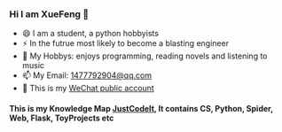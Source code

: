 ### Hi I am XueFeng 👋
- 😄 I am a student, a python hobbyists
- ⚡ In the futrue most likely to become a blasting engineer
- 🔭 My Hobbys: enjoys programming, reading novels and listening to music
- 📫 My Email: 1477792904@qq.com
- 🤔 This is my [WeChat public account](https://mp.weixin.qq.com/mp/homepage?__biz=Mzg5ODYxMTg0NA==&hid=1&sn=a17f28de8b7df5f0a72a6337d785913b&scene=18)

#### This is my Knowledge Map [JustCodeIt](https://github.com/Lns-XueFeng/JustCodeIt), It contains CS, Python, Spider, Web, Flask, ToyProjects etc
